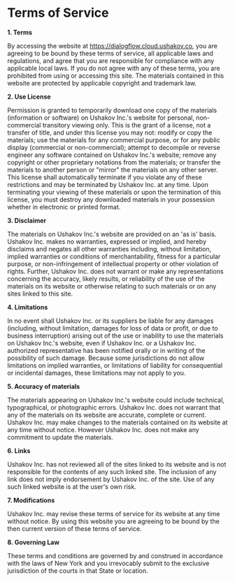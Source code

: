 # Terms of Service

**1. Terms**

By accessing the website at https://dialogflow.cloud.ushakov.co, you are agreeing to be bound by these terms of service, all applicable laws and regulations, and agree that you are responsible for compliance with any applicable local laws. If you do not agree with any of these terms, you are prohibited from using or accessing this site. The materials contained in this website are protected by applicable copyright and trademark law.

**2. Use License**

Permission is granted to temporarily download one copy of the materials (information or software) on Ushakov Inc.'s website for personal, non-commercial transitory viewing only. This is the grant of a license, not a transfer of title, and under this license you may not:
modify or copy the materials;
use the materials for any commercial purpose, or for any public display (commercial or non-commercial);
attempt to decompile or reverse engineer any software contained on Ushakov Inc.'s website;
remove any copyright or other proprietary notations from the materials; or
transfer the materials to another person or "mirror" the materials on any other server.
This license shall automatically terminate if you violate any of these restrictions and may be terminated by Ushakov Inc. at any time. Upon terminating your viewing of these materials or upon the termination of this license, you must destroy any downloaded materials in your possession whether in electronic or printed format.

**3. Disclaimer**

The materials on Ushakov Inc.'s website are provided on an 'as is' basis. Ushakov Inc. makes no warranties, expressed or implied, and hereby disclaims and negates all other warranties including, without limitation, implied warranties or conditions of merchantability, fitness for a particular purpose, or non-infringement of intellectual property or other violation of rights.
Further, Ushakov Inc. does not warrant or make any representations concerning the accuracy, likely results, or reliability of the use of the materials on its website or otherwise relating to such materials or on any sites linked to this site.

**4. Limitations**

In no event shall Ushakov Inc. or its suppliers be liable for any damages (including, without limitation, damages for loss of data or profit, or due to business interruption) arising out of the use or inability to use the materials on Ushakov Inc.'s website, even if Ushakov Inc. or a Ushakov Inc. authorized representative has been notified orally or in writing of the possibility of such damage. Because some jurisdictions do not allow limitations on implied warranties, or limitations of liability for consequential or incidental damages, these limitations may not apply to you.

**5. Accuracy of materials**

The materials appearing on Ushakov Inc.'s website could include technical, typographical, or photographic errors. Ushakov Inc. does not warrant that any of the materials on its website are accurate, complete or current. Ushakov Inc. may make changes to the materials contained on its website at any time without notice. However Ushakov Inc. does not make any commitment to update the materials.

**6. Links**

Ushakov Inc. has not reviewed all of the sites linked to its website and is not responsible for the contents of any such linked site. The inclusion of any link does not imply endorsement by Ushakov Inc. of the site. Use of any such linked website is at the user's own risk.

**7. Modifications**

Ushakov Inc. may revise these terms of service for its website at any time without notice. By using this website you are agreeing to be bound by the then current version of these terms of service.

**8. Governing Law**

These terms and conditions are governed by and construed in accordance with the laws of New York and you irrevocably submit to the exclusive jurisdiction of the courts in that State or location.
